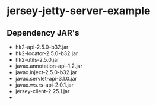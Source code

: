 # jersey-jetty-server-example


## Dependency JAR's

- hk2-api-2.5.0-b32.jar
- hk2-locator-2.5.0-b32.jar
- hk2-utils-2.5.0.jar
- javax.annotation-api-1.2.jar
- javax.inject-2.5.0-b32.jar
- javax.servlet-api-3.1.0.jar
- javax.ws.rs-api-2.0.1.jar
- jersey-client-2.25.1.jar
- 